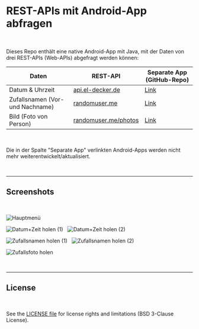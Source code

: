 # REST-APIs mit Android-App abfragen #

<br>

Dieses Repo enthält eine native Android-App mit Java, mit der Daten von drei REST-APIs (Web-APIs) abgefragt werden können:

| Daten | REST-API | Separate App (GitHub-Repo) |
| -- | -- | -- |
| Datum & Uhrzeit | [api.el-decker.de](https://api.el-decker.de/DatumUndZeit.php) | [Link](https://github.com/MDecker-MobileComputing/Android_DatumUndZeitVonWebAPI) |
| Zufallsnamen (Vor- und Nachname) | [randomuser.me](https://randomuser.me/) | [Link](https://github.com/MDecker-MobileComputing/Android_ZufallsnamenVonWebAPI) |
| Bild (Foto von Person) | [randomuser.me/photos](https://randomuser.me/photos) | [Link](https://github.com/MDecker-MobileComputing/Android_ZufallsbilderVonWebAPI) |

<br>

Die in der Spalte "Separate App" verlinkten Android-Apps werden nicht mehr weiterentwickelt/aktualisiert.

<br>

----

## Screenshots ##

<br>

![Hauptmenü](screenshot_1.png)

![Datum+Zeit holen (1)](screenshot_2a.png) &nbsp; ![Datum+Zeit holen (2)](screenshot_2b.png)

![Zufallsnamen holen (1)](screenshot_3a.png) &nbsp; ![Zufallsnamen holen (2)](screenshot_3b.png)

![Zufallsfoto holen](screenshot_4.png)

<br>

----

## License ##

<br>

See the [LICENSE file](LICENSE.md) for license rights and limitations (BSD 3-Clause License).

<br>